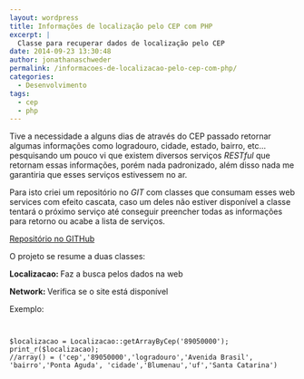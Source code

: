 ```yaml
---
layout: wordpress
title: Informações de localização pelo CEP com PHP
excerpt: |
  Classe para recuperar dados de localização pelo CEP
date: 2014-09-23 13:30:48
author: jonathanaschweder
permalink: /informacoes-de-localizacao-pelo-cep-com-php/
categories:
  - Desenvolvimento
tags:
  - cep
  - php
---
```


Tive a necessidade a alguns dias de através do CEP passado retornar algumas informações como logradouro, cidade, estado, bairro, etc... pesquisando um pouco vi que existem diversos serviços <em>RESTful</em> que retornam essas informações, porém nada padronizado, além disso nada me garantiria que esses serviços estivessem no ar.

Para isto criei um repositório no <em>GIT</em> com classes que consumam esses web services com efeito cascata, caso um deles não estiver disponível a classe tentará o próximo serviço até conseguir preencher todas as informações para retorno ou acabe a lista de serviços.

<a href="https://github.com/ButecoOpenSource/phpcepinfo" target="_blank">Repositório no GITHub</a>

O projeto se resume a duas classes:

<strong>Localizacao: </strong>Faz a busca pelos dados na web

<strong>Network: </strong>Verifica se o site está disponível

Exemplo:

<pre><code class="php">

$localizacao = Localizacao::getArrayByCep('89050000');
print_r($localizacao);
//array() = ('cep','89050000','logradouro','Avenida Brasil', 'bairro','Ponta Aguda', 'cidade','Blumenau','uf','Santa Catarina')

</code></pre>

<!--more-->